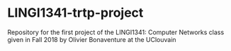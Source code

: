 # LINGI1341-trtp-project
Repository for the first project of the LINGI1341: Computer Networks class given in Fall 2018 by Olivier Bonaventure at the UClouvain
